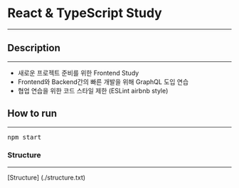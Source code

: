 # React & TypeScript Study
---

## Description
---
- 새로운 프로젝트 준비를 위한 Frontend Study
- Frontend와 Backend간의 빠른 개발을 위해 GraphQL 도입 연습
- 협업 연습을 위한 코드 스타일 제한 (ESLint airbnb style)


## How to run
---
<pre>npm start</pre>


### Structure
---
[Structure] (./structure.txt)
